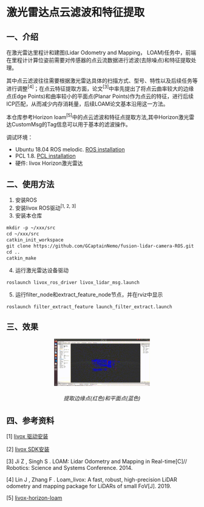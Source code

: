 # 激光雷达点云滤波和特征提取
## 一、介绍
在激光雷达里程计和建图(Lidar Odometry and Mapping， LOAM)任务中，前端在里程计计算位姿前需要对传感器的点云流数据进行滤波(去除噪点)和特征提取处理。

其中点云滤波往往需要根据激光雷达具体的扫描方式、型号、特性以及后续任务等进行调整<sup>[4]</sup>；在点云特征提取方面，论文<sup>[3]</sup>中率先提出了将点云曲率较大的边缘点(Edge Points)和曲率较小的平面点(Planar Points)作为点云的特征，进行后续ICP匹配，从而减少内存消耗量，后续LOAM论文基本沿用这一方法。

本仓库参考Horizon loam<sup>[5]</sup>中的点云滤波和特征点提取方法,其中Horizon激光雷达CustomMsg的Tag信息可以用于基本的滤波操作。

调试环境：

* Ubuntu 18.04 ROS melodic. [ROS installation](http://wiki.ros.org/ROS/Installation)
* PCL 1.8. [PCL installation](https://pointclouds.org/downloads/#linux)
* 硬件: livox Horizon激光雷达 

## 二、使用方法

1. 安装ROS
2. 安装livox ROS驱动<sup>[1, 2, 3]</sup>
3. 安装本仓库
```
mkdir -p ~/xxx/src
cd ~/xxx/src
catkin_init_workspace
git clone https://github.com/GCaptainNemo/fusion-lidar-camera-ROS.git
cd ..
catkin_make
```
4. 运行激光雷达设备驱动

```
roslaunch livox_ros_driver livox_lidar_msg.launch
```

5. 运行filter_node和extract_feature_node节点，并在rviz中显示
```
roslaunch filter_extract_feature launch_filter_extract.launch
```

## 三、效果
<p align="center"><img src="./resources/edge_planar_points.gif" width=50%></p>
<h6 align="center">提取边缘点(红色)和平面点(蓝色)</h6>

## 四、参考资料
[1] [livox 驱动安装](https://github.com/Livox-SDK/livox_ros_driver)

[2] [livox SDK安装](https://github.com/Livox-SDK/Livox-SDK)

[3] Ji Z , Singh S . LOAM: Lidar Odometry and Mapping in Real-time[C]// Robotics: Science and Systems Conference. 2014.

[4] Lin J ,  Zhang F . Loam_livox: A fast, robust, high-precision LiDAR  odometry and mapping package for LiDARs of small FoV[J].  2019.

[5] [livox-horizon-loam](https://github.com/Livox-SDK/livox_horizon_loam)

